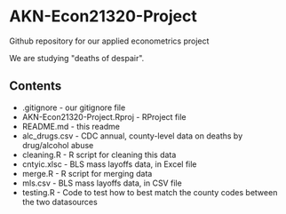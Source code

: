 # AKN-Econ21320-Project
Github repository for our applied econometrics project

We are studying "deaths of despair".

## Contents
- .gitignore - our gitignore file
- AKN-Econ21320-Project.Rproj - RProject file
- README.md - this readme
- alc_drugs.csv - CDC annual, county-level data on deaths by drug/alcohol abuse
- cleaning.R - R script for cleaning this data
- cntyic.xlsc - BLS mass layoffs data, in Excel file
- merge.R - R script for merging data
- mls.csv - BLS mass layoffs data, in CSV file
- testing.R - Code to test how to best match the county codes between the two datasources
